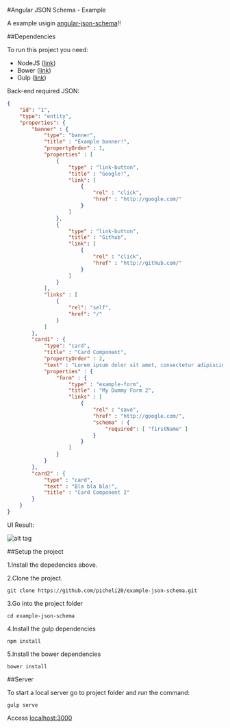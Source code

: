 #Angular JSON Schema - Example

A example usigin [angular-json-schema](https://github.com/picheli20/angular-json-schema)!!

##Dependencies

To run this project you need:

* NodeJS ([link](https://nodejs.org/))
* Bower ([link](http://bower.io/))
* Gulp ([link](http://gulpjs.com/))

Back-end required JSON:

```JSON
{
    "id": "1",
    "type": "entity",
    "properties": {
        "banner" : {
            "type": "banner",
            "title" : "Example banner!",
            "propertyOrder" : 1,
            "properties" : [
                {
                    "type" : "link-button",
                    "title" : "Google!",
                    "link": [
                        {
                            "rel" : "click",
                            "href" : "http://google.com/"
                        }
                    ]
                },
                {
                    "type" : "link-button",
                    "title" : "Github",
                    "link": [
                        {
                            "rel" : "click",
                            "href" : "http://github.com/"
                        }
                    ]
                }
            ],
            "links" : [
                {
                    "rel": "self",
                    "href": "/"
                }
            ]
        },
        "card1" : {
            "type": "card",
            "title" : "Card Component",
            "propertyOrder" : 2,
            "text" : "Lorem ipsum dolor sit amet, consectetur adipiscing elit. Donec elementum finibus orci, sit amet lacinia tellus rutrum vel. Etiam eros ligula, semper et cursus vel, fermentum in mauris. Fusce elementum purus eget commodo maximus. Duis pulvinar pretium rhoncus. Nulla at ligula et velit fringilla pharetra in non neque. Vestibulum cursus turpis quis rhoncus fringilla. Praesent vitae scelerisque leo.",
            "properties" : {
                "form" : {
                    "type" : "example-form",
                    "title" : "My Dummy Form 2",
                    "links" : [
                        {
                            "rel" : "save",
                            "href" : "http://google.com/",
                            "schema" : {
                                "required": [ "firstName" ]
                            }
                        }
                    ]
                }
            }
        },
        "card2" : {
            "type" : "card",
            "text" : "Bla bla bla!",
            "title" : "Card Component 2"
        }
    }
}

```

UI Result:

![alt tag](https://raw.githubusercontent.com/picheli20/example-json-schema/master/simpleScreen.png)


##Setup the project

1.Install the depedencies above.

2.Clone the project.

```
git clone https://github.com/picheli20/example-json-schema.git
```

3.Go into the project folder

```
cd example-json-schema
```

4.Install the gulp dependencies

```
npm install
```
5.Install the bower dependencies

```
bower install
```

##Server

To start a local server go to project folder and run the command:


```
gulp serve
```

Access [localhost:3000](localhost:3000) 
